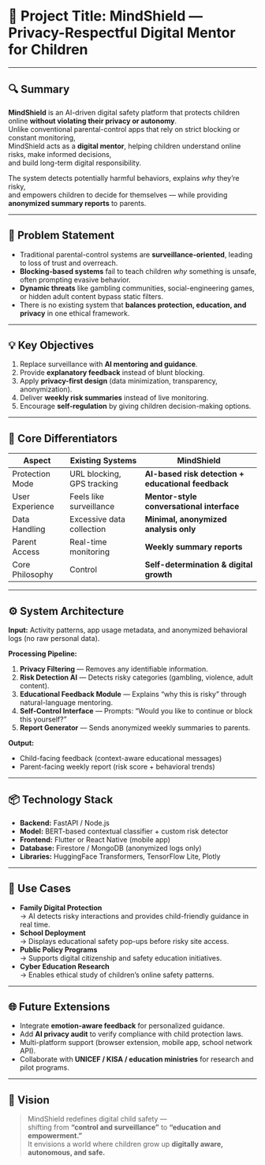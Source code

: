 # 🧠 Project Title: **MindShield — Privacy-Respectful Digital Mentor for Children**

---

## 🔍 Summary  
**MindShield** is an AI-driven digital safety platform that protects children online **without violating their privacy or autonomy**.  
Unlike conventional parental-control apps that rely on strict blocking or constant monitoring,  
MindShield acts as a **digital mentor**, helping children understand online risks, make informed decisions,  
and build long-term digital responsibility.  

The system detects potentially harmful behaviors, explains *why* they’re risky,  
and empowers children to decide for themselves — while providing **anonymized summary reports** to parents.

---

## 🎯 Problem Statement  
- Traditional parental-control systems are **surveillance-oriented**, leading to loss of trust and overreach.  
- **Blocking-based systems** fail to teach children *why* something is unsafe, often prompting evasive behavior.  
- **Dynamic threats** like gambling communities, social-engineering games, or hidden adult content bypass static filters.  
- There is no existing system that **balances protection, education, and privacy** in one ethical framework.  

---

## 💡 Key Objectives  
1. Replace surveillance with **AI mentoring and guidance**.  
2. Provide **explanatory feedback** instead of blunt blocking.  
3. Apply **privacy-first design** (data minimization, transparency, anonymization).  
4. Deliver **weekly risk summaries** instead of live monitoring.  
5. Encourage **self-regulation** by giving children decision-making options.  

---

## 🧩 Core Differentiators  

| Aspect | Existing Systems | **MindShield** |
|--------|------------------|----------------|
| Protection Mode | URL blocking, GPS tracking | **AI-based risk detection + educational feedback** |
| User Experience | Feels like surveillance | **Mentor-style conversational interface** |
| Data Handling | Excessive data collection | **Minimal, anonymized analysis only** |
| Parent Access | Real-time monitoring | **Weekly summary reports** |
| Core Philosophy | Control | **Self-determination & digital growth** |

---

## ⚙️ System Architecture  

**Input:** Activity patterns, app usage metadata, and anonymized behavioral logs (no raw personal data).  

**Processing Pipeline:**  
1. **Privacy Filtering** — Removes any identifiable information.  
2. **Risk Detection AI** — Detects risky categories (gambling, violence, adult content).  
3. **Educational Feedback Module** — Explains “why this is risky” through natural-language mentoring.  
4. **Self-Control Interface** — Prompts: “Would you like to continue or block this yourself?”  
5. **Report Generator** — Sends anonymized weekly summaries to parents.  

**Output:**  
- Child-facing feedback (context-aware educational messages)  
- Parent-facing weekly report (risk score + behavioral trends)  

---

## 📦 Technology Stack  
- **Backend:** FastAPI / Node.js  
- **Model:** BERT-based contextual classifier + custom risk detector  
- **Frontend:** Flutter or React Native (mobile app)  
- **Database:** Firestore / MongoDB (anonymized logs only)  
- **Libraries:** HuggingFace Transformers, TensorFlow Lite, Plotly  

---

## 🚀 Use Cases  
- **Family Digital Protection**  
  → AI detects risky interactions and provides child-friendly guidance in real time.  
- **School Deployment**  
  → Displays educational safety pop-ups before risky site access.  
- **Public Policy Programs**  
  → Supports digital citizenship and safety education initiatives.  
- **Cyber Education Research**  
  → Enables ethical study of children’s online safety patterns.  

---

## 🌐 Future Extensions  
- Integrate **emotion-aware feedback** for personalized guidance.  
- Add **AI privacy audit** to verify compliance with child protection laws.  
- Multi-platform support (browser extension, mobile app, school network API).  
- Collaborate with **UNICEF / KISA / education ministries** for research and pilot programs.  

---

## 🧭 Vision  
> MindShield redefines digital child safety —  
> shifting from **“control and surveillance”** to **“education and empowerment.”**  
> It envisions a world where children grow up **digitally aware, autonomous, and safe.**
